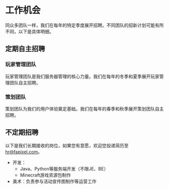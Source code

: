 # 工作机会

同众多团队一样，我们在每年的特定季度展开招聘。不同团队的招新计划可能有所不同，以下是具体明细。

## 定期自主招聘

### 玩家管理团队

玩家管理团队是我们服务器管理的核心力量。我们在每年的冬季和夏季展开玩家管理团队自主招聘。

### 策划团队

策划团队为我们的用户体验奠定基础。我们在每年的春季和秋季展开策划团队自主招聘。

## 不定期招聘

以下是我们长期接收的岗位，如果您有意愿，欢迎您投递简历至[hr@fapixel.com](mailto:hr@fapixel.com)。

- 开发：
  - Java、Python等服务端开发（不限JE、BE）
  - Minecraft游戏资源包制作
- 美术：负责参与活动宣传图制作等运营工作